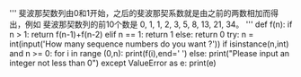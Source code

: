 '''
 斐波那契数列由0和1开始，之后的斐波那契系数就是由之前的两数相加而得出，例如
斐波那契数列的前10个数是 0, 1, 1, 2, 3, 5, 8, 13, 21, 34。
'''
def f(n):
    if n > 1:
        return f(n-1)+f(n-2)
    elif n == 1:
        return 1
    else:
        return 0
try:
    n = int(input('How many sequence numbers do you want ?'))
    if isinstance(n,int) and n >= 0:
        for i in range (0,n):
            print(f(i),end=' ')
    else:
        print("Please input an integer not less than 0")
except ValueError as e:
    print(e)

